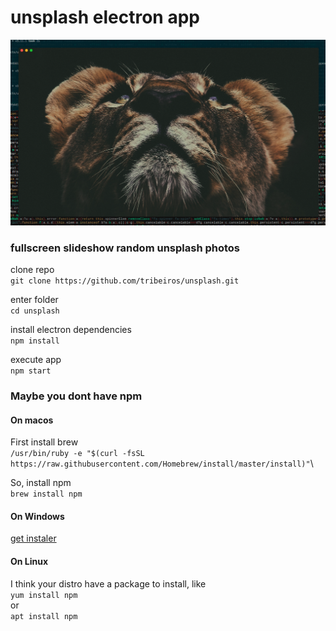 # unsplash electron app

![unsplash app](https://raw.githubusercontent.com/tribeiros/unsplash/master/unsplash.png)


### fullscreen slideshow random unsplash photos

clone repo\
`git clone https://github.com/tribeiros/unsplash.git`

enter folder\
`cd unsplash`

install electron dependencies\
`npm install`

execute app\
`npm start`

### Maybe you dont have npm

#### On macos
First install brew\
`/usr/bin/ruby -e "$(curl -fsSL https://raw.githubusercontent.com/Homebrew/install/master/install)"`\

So, install npm\
`brew install npm`

#### On Windows
[get instaler](https://nodejs.org/en/download/)

#### On Linux
I think your distro have a package to install, like\
`yum install npm`\
or\
`apt install npm`
